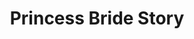 --- 
title: "Princess Bride Story"
publishdate: "2019-3-6T16:48:46+02:00"
src: "https://365manga.net/manga/princess-bride-story"
image: "https://data.365manga.net/images/thumbnails/30345-princess-bride-story.jpg"
description: " Popuri lives in a small town with only her older brother and the many stray/abandoned animals she has a habit of bringing home. On the day that her parents were to return, after being separated for a long time, she picks up yet another stray animal. But this animal is not just any stray, it's what's known as an evil eye--a dangerous creature(?) possessing many uncanny…"
---